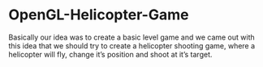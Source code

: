 # OpenGL-Helicopter-Game
Basically our idea was to create a basic level game and we came out with this idea that we should try to create a helicopter shooting game, where a helicopter will fly, change it’s position and shoot at it’s target.
